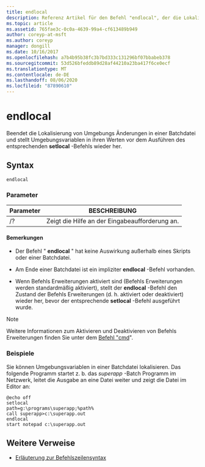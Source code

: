 ```yaml
---
title: endlocal
description: Referenz Artikel für den Befehl "endlocal", der die Lokalisierung von Umgebungs Änderungen in einer Batchdatei beendet und Umgebungsvariablen in ihren Werten wiederherstellt, bevor der entsprechende Befehl "setlocal" ausgeführt wurde.
ms.topic: article
ms.assetid: 765fae3c-0c0a-4639-99a4-cf613489b949
author: coreyp-at-msft
ms.author: coreyp
manager: dongill
ms.date: 10/16/2017
ms.openlocfilehash: a7b4b95b38fc3b7bd333c131296bf07bbabeb378
ms.sourcegitcommit: 53d526bfeddb89d28af44210a23ba417f6ce0ecf
ms.translationtype: MT
ms.contentlocale: de-DE
ms.lasthandoff: 08/06/2020
ms.locfileid: "87890610"
---
```

# <a name="endlocal"></a>endlocal

Beendet die Lokalisierung von Umgebungs Änderungen in einer Batchdatei und stellt Umgebungsvariablen in ihren Werten vor dem Ausführen des entsprechenden **setlocal** -Befehls wieder her.

## <a name="syntax"></a>Syntax

```
endlocal
```

### <a name="parameters"></a>Parameter

| Parameter | BESCHREIBUNG |
| --------- | ----------- |
| /? | Zeigt die Hilfe an der Eingabeaufforderung an. |

#### <a name="remarks"></a>Bemerkungen

- Der Befehl " **endlocal** " hat keine Auswirkung außerhalb eines Skripts oder einer Batchdatei.

- Am Ende einer Batchdatei ist ein impliziter **endlocal** -Befehl vorhanden.

- Wenn Befehls Erweiterungen aktiviert sind (Befehls Erweiterungen werden standardmäßig aktiviert), stellt der **endlocal** -Befehl den Zustand der Befehls Erweiterungen (d. h. aktiviert oder deaktiviert) wieder her, bevor der entsprechende **setlocal** -Befehl ausgeführt wurde.

> [!NOTE]
> Weitere Informationen zum Aktivieren und Deaktivieren von Befehls Erweiterungen finden Sie unter dem [Befehl "cmd](cmd.md)".

### <a name="examples"></a>Beispiele

Sie können Umgebungsvariablen in einer Batchdatei lokalisieren. Das folgende Programm startet z. b. das *superapp* -Batch Programm im Netzwerk, leitet die Ausgabe an eine Datei weiter und zeigt die Datei im Editor an:

```
@echo off
setlocal
path=g:\programs\superapp;%path%
call superapp>c:\superapp.out
endlocal
start notepad c:\superapp.out
```

## <a name="additional-references"></a>Weitere Verweise

- [Erläuterung zur Befehlszeilensyntax](command-line-syntax-key.md)
